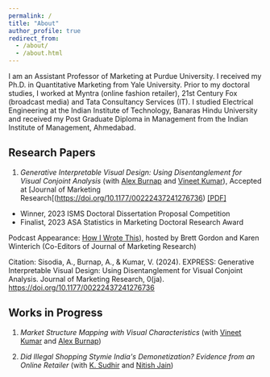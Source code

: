 ```yaml
---
permalink: /
title: "About"
author_profile: true
redirect_from: 
  - /about/
  - /about.html
---
```


I am an Assistant Professor of Marketing at Purdue University. I received my Ph.D. in Quantitative Marketing from Yale University. Prior to my doctoral studies, I worked at Myntra (online fashion retailer), 21st Century Fox (broadcast media) and Tata Consultancy Services (IT). I studied Electrical Engineering at the Indian Institute of Technology, Banaras Hindu University and received my Post Graduate Diploma in Management from the Indian Institute of Management, Ahmedabad.

## Research Papers

1. _Generative Interpretable Visual Design: Using Disentanglement for Visual Conjoint Analysis_ (with [Alex Burnap](https://som.yale.edu/faculty-research/faculty-directory/alex-burnap) and [Vineet Kumar](https://som.yale.edu/faculty-research/faculty-directory/vineet-kumar)), Accepted at [Journal of Marketing Research[(https://doi.org/10.1177/00222437241276736) <a href="files/GenerativeInterpretableVisualDesign.pdf">[PDF]</a>

- Winner, 2023 ISMS Doctoral Dissertation Proposal Competition
- Finalist, 2023 ASA Statistics in Marketing Doctoral Research Award

Podcast Appearance: [How I Wrote This](https://open.spotify.com/episode/04qzxpPbvQWwa9CMM1BgY3)), hosted by Brett Gordon and Karen Winterich (Co-Editors of Journal of Marketing Research)  

Citation:
Sisodia, A., Burnap, A., & Kumar, V. (2024). EXPRESS: Generative Interpretable Visual Design: Using Disentanglement for Visual Conjoint Analysis. Journal of Marketing Research, 0(ja). https://doi.org/10.1177/00222437241276736

## Works in Progress

1. _Market Structure Mapping with Visual Characteristics_ (with [Vineet Kumar](https://som.yale.edu/faculty-research/faculty-directory/vineet-kumar) and [Alex Burnap](https://som.yale.edu/faculty-research/faculty-directory/alex-burnap))

2. _Did *Illegal* Shopping Stymie India's Demonetization? Evidence from an Online Retailer_ (with [K. Sudhir](https://som.yale.edu/faculty-research/faculty-directory/k-sudhir) and [Nitish Jain](https://www.london.edu/faculty-and-research/faculty-profiles/j/jain-n))
